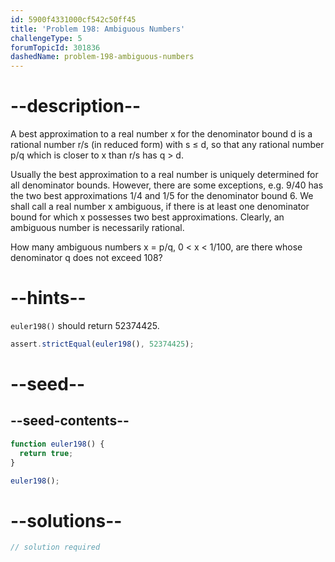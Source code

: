 ```yaml
---
id: 5900f4331000cf542c50ff45
title: 'Problem 198: Ambiguous Numbers'
challengeType: 5
forumTopicId: 301836
dashedName: problem-198-ambiguous-numbers
---
```


# --description--

A best approximation to a real number x for the denominator bound d is a rational number r/s (in reduced form) with s ≤ d, so that any rational number p/q which is closer to x than r/s has q > d.

Usually the best approximation to a real number is uniquely determined for all denominator bounds. However, there are some exceptions, e.g. 9/40 has the two best approximations 1/4 and 1/5 for the denominator bound 6. We shall call a real number x ambiguous, if there is at least one denominator bound for which x possesses two best approximations. Clearly, an ambiguous number is necessarily rational.

How many ambiguous numbers x = p/q, 0 &lt; x &lt; 1/100, are there whose denominator q does not exceed 108?

# --hints--

`euler198()` should return 52374425.

```js
assert.strictEqual(euler198(), 52374425);
```

# --seed--

## --seed-contents--

```js
function euler198() {
  return true;
}

euler198();
```

# --solutions--

```js
// solution required
```
